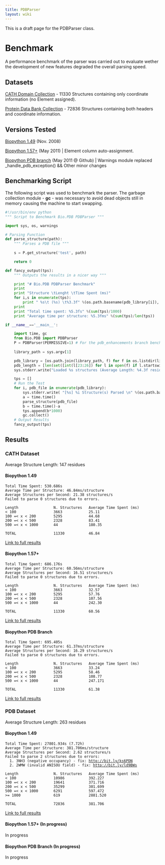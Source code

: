 ```yaml
---
title: PDBParser
layout: wiki
---
```


This is a draft page for the PDBParser class.

Benchmark
=========

A performance benchmark of the parser was carried out to evaluate wether
the development of new features degraded the overall parsing speed.

Datasets
--------

[CATH Domain
Collection](http://release.cathdb.info/v3.4.0/CathDomainList) - 11330
Structures containing only coordinate information (no Element assigned).

[Protein Data Bank
Collection](ftp://ftp.wwpdb.org/pub/pdb/data/structures/divided/pdb/) -
72836 Structures containing both headers and coordinate information.

Versions Tested
---------------

[Biopython 1.49](http://biopython.org/DIST/biopython-1.49.zip) (Nov.
2008)

[Biopython 1.57+](https://github.com/biopython/biopython) (May 2011) |
Element column auto-assignment.

[Biopython PDB
branch](https://github.com/JoaoRodrigues/biopython/tree/pdb_enhancements)
(May 2011 @ Github) | Warnings module replaced
\_handle\_pdb\_exception() && Other minor changes

Benchmarking Script
-------------------

The following script was used to benchmark the parser. The garbage
collection module - <b>gc</b> - was necessary to avoid dead objects
still in memory causing the machine to start swapping.

``` python
#!/usr/bin/env python
""" Script to Benchmark Bio.PDB PDBParser """

import sys, os, warnings

# Parsing Function
def parse_structure(path):
    """ Parses a PDB file """
    
    s = P.get_structure('test', path)

    return 0

def fancy_output(tps):
    """ Outputs the results in a nicer way """

    print "# Bio.PDB PDBParser Benchmark"
    print
    print "Structure \tLenght \tTime Spent (ms)"
    for i,s in enumerate(tps):
        print " %s\t (%s) \t%3.3f" %(os.path.basename(pdb_library[i]), pdb_length[i], s)
    print 
    print "Total time spent: %5.3fs" %(sum(tps)/1000)
    print "Average time per structure: %5.3fms" %(sum(tps)/len(tps))

if __name__=='__main__':

    import time, gc
    from Bio.PDB import PDBParser
    P = PDBParser(PERMISSIVE=1) # For the pdb_enhancements branch benchmarking, PERMISSIVE was set to 2 (silence warnings).
   
    library_path = sys.argv[1]

    pdb_library = [os.path.join(library_path, f) for f in os.listdir(library_path)]
    pdb_length = [len(set([int(l[23:26]) for l in open(f) if l.startswith('ATOM')])) for f in pdb_library] # Unique counting of residues
    sys.stderr.write("Loaded %s structures (Average Length: %4.3f residues)\n" %(len(pdb_length), (sum(pdb_length)/float(len(pdb_length)))))

    tps = []
    # Run the Test
    for i, pdb_file in enumerate(pdb_library):    
        sys.stderr.write( "[%s] %i Structure(s) Parsed \n" %(os.path.basename(pdb_file), i+1) )
        a = time.time()
        parse_structure(pdb_file)
        b = time.time()-a
        tps.append(b*1000)
        gc.collect()
    # Output Results
    fancy_output(tps)
```

Results
-------

### CATH Dataset

Average Structure Length: 147 residues

#### Biopython 1.49

`Total Time Spent: 530.686s`  
`Average Time per Structure: 46.84ms/structure`  
`Average Structures per Second: 21.38 structures/s`  
`Failed to parse 0 structures due to errors.`

`Length                N. Structures   Average Time Spent (ms)`  
`< 100                 3663            25.11`  
`100 =< x < 200        5295            44.68`  
`200 =< x < 500        2328            83.41`  
`500 =< x < 1000       44              180.35`

`TOTAL                 11330           46.84`

[Link to full
results](http://nmr.chem.uu.nl/~joao/f/benchmark_CATH-biopython_149.time)

#### Biopython 1.57+

`Total Time Spent: 686.176s`  
`Average Time per Structure: 60.56ms/structure`  
`Average Structures per Second: 16.51 structures/s`  
`Failed to parse 0 structures due to errors.`

`Length                N. Structures   Average Time Spent (ms)`  
`< 100                 3663            32.57`  
`100 =< x < 200        5295            57.76`  
`200 =< x < 500        2328            107.56`  
`500 =< x < 1000       44              242.30`

`TOTAL                 11330           60.56`

[Link to full
results](http://nmr.chem.uu.nl/~joao/f/benchmark_CATH-biopython_current.time)

#### Biopython PDB Branch

`Total Time Spent: 695.405s`  
`Average Time per Structure: 61.37ms/structure`  
`Average Structures per Second: 16.29 structures/s`  
`Failed to parse 0 structures due to errors.`

`Length                N. Structures   Average Time Spent (ms)`  
`< 100                 3663            33.24`  
`100 =< x < 200        5295            58.46`  
`200 =< x < 500        2328            108.77`  
`500 =< x < 1000       44              247.171`

`TOTAL                 11330           61.38`

[Link to full
results](http://nmr.chem.uu.nl/~joao/f/benchmark_CATH-biopython_pdb_enhancements.time)

### PDB Dataset

Average Structure Length: 263 residues

#### Biopython 1.49

`Total Time Spent: 27801.934s (7.72h)`  
`Average Time per Structure: 381.706ms/structure`  
`Average Structures per Second: 2.62 structures/s`  
`Failed to parse 2 structures due to errors:`  
`  1. 3NH3 (negative occupancy) - fix: `[`http://bit.ly/ks6PDN`](http://bit.ly/ks6PDN)  
`  2. 2WMW (invalid ANISOU field) - fix: `[`http://bit.ly/ld9BWs`](http://bit.ly/ld9BWs)

`Length                N. Structures   Average Time Spent (ms)`  
`< 100                 10986           392.227`  
`100 =< x < 200        19641           371.716`  
`200 =< x < 500        35299           301.699`  
`500 =< x < 1000       6291            597.472`  
`>= 1000               619             2881.520`

`TOTAL                 72836           381.706`

[Link to full
results](http://nmr.chem.uu.nl/~joao/f/benchmark_PDB-biopython1.49.time)

#### Biopython 1.57+ (In progress)

In progress

#### Biopython PDB Branch (In progress)

In progress
